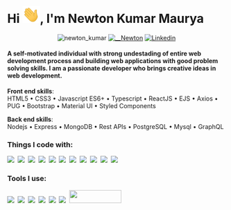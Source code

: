 <h1>Hi <img src="https://raw.githubusercontent.com/ABSphreak/ABSphreak/master/gifs/Hi.gif" width="40px" />, I'm Newton Kumar Maurya</h1>
<p align="center"><img src="https://komarev.com/ghpvc/?username=newtonkumar" alt="newton_kumar" /> 
<a href="https://www.instagram.com/newton_maurya/"><img src="https://img.shields.io/badge/-newton_kumar-purple?style=flat-square&logo=instagram&logoColor=white&link=https://www.instagram.com/newton_maurya/" alt="__Newton" /></a>
<a href="https://www.linkedin.com/in/newton-maurya-2b7b30160/"><img  width="20" height="20" src="https://user-images.githubusercontent.com/77861206/108141093-dc1f0c80-70a1-11eb-9785-b0d766d22fff.png" alt="Linkedin" /></a>
<h4>A self-motivated individual with strong undestading of entire web development process and building web applications with good problem solving skills. I am a passionate developer who brings creative ideas in web development.</h4>

**Front end skills**:</br>
HTML5 • CSS3 • Javascript ES6+ • Typescript •  ReactJS • EJS • Axios • PUG • Bootstrap • Material UI • Styled Components

**Back end skills**:<br/>
Nodejs • Express • MongoDB • Rest APIs • PostgreSQL • Mysql • GraphQL

### Things I code with: 
<span><img src="https://cdn.jsdelivr.net/gh/devicons/devicon@latest/icons/javascript/javascript-original.svg" width="30px"></span>&nbsp;
<span><img src="https://cdn.jsdelivr.net/gh/devicons/devicon@latest/icons/nodejs/nodejs-original.svg" width="30px"></span>&nbsp;
<span><img src="https://cdn.jsdelivr.net/gh/devicons/devicon@latest/icons/python/python-original.svg" width="30px"></span>&nbsp;
<span><img src="https://cdn.jsdelivr.net/gh/devicons/devicon@latest/icons/react/react-original.svg" width="30px"></span>&nbsp;
<span><img src="https://cdn.jsdelivr.net/gh/devicons/devicon@latest/icons/redux/redux-original.svg" width="30px"></span>&nbsp;
<span><img src="https://cdn.jsdelivr.net/gh/devicons/devicon@latest/icons/mysql/mysql-original.svg" width="30px"></span>&nbsp;
<span><img src="https://cdn.jsdelivr.net/gh/devicons/devicon@latest/icons/mongodb/mongodb-original.svg" width="30px"></span>&nbsp;
<span><img src="https://cdn.jsdelivr.net/gh/devicons/devicon@latest/icons/html5/html5-plain.svg" width="30px"></span>&nbsp;
<span><img src="https://cdn.jsdelivr.net/gh/devicons/devicon@latest/icons/css3/css3-plain.svg" width="30px"></span>&nbsp;
<span><img src="https://upload.wikimedia.org/wikipedia/commons/6/64/Expressjs.png" width="30px"></span>&nbsp;
<span><img src="https://upload.wikimedia.org/wikipedia/commons/1/17/GraphQL_Logo.svg" width="30px"></span>&nbsp;



### Tools I use:
<span><img src="https://cdn.jsdelivr.net/gh/devicons/devicon@latest/icons/git/git-plain.svg" width="30px"></span>&nbsp;
<span><img src="https://cdn.worldvectorlogo.com/logos/tableau-software.svg" width="30px"></span>&nbsp;
<span><img src="https://avatars.githubusercontent.com/u/10251060?s=200&v=4" width="30px"></span>&nbsp;
<span><img src="https://upload.wikimedia.org/wikipedia/commons/c/c0/WebStorm_Icon.svg" width="30px"></span>&nbsp;
<span><img src="https://upload.wikimedia.org/wikipedia/commons/1/1d/PyCharm_Icon.svg" width="30px"></span>&nbsp;
<span><img src="https://upload.wikimedia.org/wikipedia/commons/9/9a/Visual_Studio_Code_1.35_icon.svg" width="30px"></span>&nbsp;
<span><img src="https://upload.wikimedia.org/wikipedia/commons/e/ec/Heroku_logo.svg" width="120px" height="30px"></span>&nbsp;



